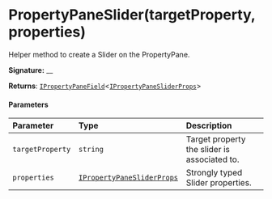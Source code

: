 # PropertyPaneSlider(targetProperty,properties)

Helper method to create a Slider on the PropertyPane.

**Signature:** __

**Returns**: [`IPropertyPaneField`](../sp-webpart-base/ipropertypanefield.md)<[`IPropertyPaneSliderProps`](../sp-webpart-base/ipropertypanesliderprops.md)>



#### Parameters


| Parameter	   | Type    | Description |
|:-------------|:---------------|:------------|
| `targetProperty`    | `string` | Target property the slider is associated to. |
| `properties`    | [`IPropertyPaneSliderProps`](../sp-webpart-base/ipropertypanesliderprops.md) | Strongly typed Slider properties. |

